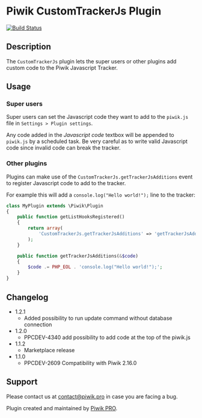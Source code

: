 # Piwik CustomTrackerJs Plugin

[![Build Status](https://travis-ci.org/PiwikPRO/plugin-CustomTrackerJs.svg?branch=master)](https://travis-ci.org/PiwikPRO/plugin-CustomTrackerJs)

## Description

The `CustomTrackerJs` plugin lets the super users or other plugins add custom code to the Piwik Javascript Tracker.

## Usage

### Super users

Super users can set the Javascript code they want to add to the `piwik.js` file in `Settings > Plugin settings`.

Any code added in the *Javascript code* textbox will be appended to `piwik.js` by a scheduled task. Be very careful
as to write valid Javascript code since invalid code can break the tracker.

### Other plugins

Plugins can make use of the `CustomTrackerJs.getTrackerJsAdditions` event to register Javascript code to add to
the tracker.

For example this will add a `console.log("Hello world!");` line to the tracker:

```php
class MyPlugin extends \Piwik\Plugin
{
    public function getListHooksRegistered()
    {
        return array(
            'CustomTrackerJs.getTrackerJsAdditions' => 'getTrackerJsAdditions',
        );
    }

    public function getTrackerJsAdditions(&$code)
    {
        $code .= PHP_EOL . 'console.log("Hello world!");';
    }
}
```

## Changelog


* 1.2.1
    - Added possibility to run update command without database connection
* 1.2.0
    - PPCDEV-4340 add possibility to add code at the top of the piwik.js
* 1.1.2
    - Marketplace release
* 1.1.0
    - PPCDEV-2609 Compatibility with Piwik 2.16.0

## Support

Please contact us at contact@piwik.pro in case you are facing a bug.


Plugin created and maintained by [Piwik PRO](http://piwik.pro/).
